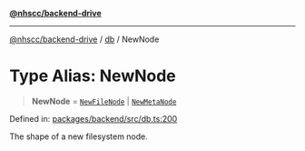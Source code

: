 [**@nhscc/backend-drive**](../../README.md)

***

[@nhscc/backend-drive](../../README.md) / [db](../README.md) / NewNode

# Type Alias: NewNode

> **NewNode** = [`NewFileNode`](NewFileNode.md) \| [`NewMetaNode`](NewMetaNode.md)

Defined in: [packages/backend/src/db.ts:200](https://github.com/nhscc/drive.api.hscc.bdpa.org/blob/718231ebbb0b386db32934d648e2479e8a0b4a18/packages/backend/src/db.ts#L200)

The shape of a new filesystem node.
